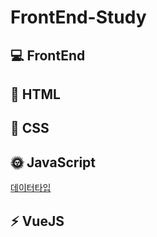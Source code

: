 
# FrontEnd-Study

## :computer: FrontEnd

## :page_facing_up: HTML

## :art: CSS

## :sun_with_face: JavaScript

[데이터타입](https://github.com/yonghap/FrontEnd-Study/blob/main/posts/js/01.datatype.md)


## :zap: VueJS  

